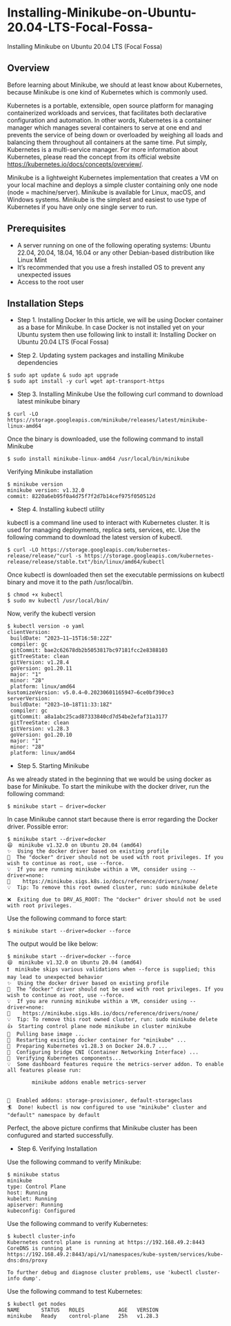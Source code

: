 # Installing-Minikube-on-Ubuntu-20.04-LTS-Focal-Fossa-
Installing Minikube on Ubuntu 20.04 LTS (Focal Fossa)

## Overview

Before learning about Minikube, we should at least know about Kubernetes, because Minikube is one kind of Kubernetes which is commonly used.

Kubernetes is a portable, extensible, open source platform for managing containerized workloads and services, that facilitates both declarative configuration and automation. In other words, Kubernetes is a container manager which manages several containers to serve at one end and prevents the service of being down or overloaded by weighing all loads and balancing them throughout all containers at the same time. Put simply, Kubernetes is a multi-service manager. For more information about Kubernetes, please read the concept from its official website https://kubernetes.io/docs/concepts/overview/.

Minikube is a lightweight Kubernetes implementation that creates a VM on your local machine and deploys a simple cluster containing only one node (node = machine/server). Minikube is available for Linux, macOS, and Windows systems. Minikube is the simplest and easiest to use type of Kubernetes if you have only one single server to run.
## Prerequisites
* A server running on one of the following operating systems: Ubuntu 22.04, 20.04, 18.04, 16.04 or any other Debian-based distribution like Linux Mint
* It’s recommended that you use a fresh installed OS to prevent any unexpected issues
* Access to the root user
## Installation Steps
* Step 1. Installing Docker
In this article, we will be using Docker container as a base for Minikube. In case Docker is not installed yet on your Ubuntu system then use following link to install it: Installing Docker on Ubuntu 20.04 LTS (Focal Fossa)

* Step 2. Updating system packages and installing Minikube dependencies

```
$ sudo apt update & sudo apt upgrade
$ sudo apt install -y curl wget apt-transport-https
```

* Step 3. Installing Minikube
Use the following curl command to download latest minikube binary

```
$ curl -LO https://storage.googleapis.com/minikube/releases/latest/minikube-linux-amd64
```
Once the binary is downloaded, use the following command to install Minikube
```
$ sudo install minikube-linux-amd64 /usr/local/bin/minikube
```

Verifying Minikube installation

```
$ minikube version
minikube version: v1.32.0
commit: 8220a6eb95f0a4d75f7f2d7b14cef975f050512d
```

* Step 4. Installing kubectl utility

kubectl is a command line used to interact with Kubernetes cluster. It is used for managing deployments, replica sets, services, etc. Use the following command to download the latest version of kubectl.

```
$ curl -LO https://storage.googleapis.com/kubernetes-release/release/"curl -s https://storage.googleapis.com/kubernetes-release/release/stable.txt"/bin/linux/amd64/kubectl
```

Once kubectl is downloaded then set the executable permissions on kubectl binary and move it to the path /usr/local/bin.

```
$ chmod +x kubectl
$ sudo mv kubectl /usr/local/bin/
```

Now, verify the kubectl version

```
$ kubectl version -o yaml
clientVersion:
 buildDate: "2023–11–15T16:58:22Z"
 compiler: gc
 gitCommit: bae2c62678db2b5053817bc97181fcc2e8388103
 gitTreeState: clean
 gitVersion: v1.28.4
 goVersion: go1.20.11
 major: "1"
 minor: "28"
 platform: linux/amd64
kustomizeVersion: v5.0.4–0.20230601165947–6ce0bf390ce3
serverVersion:
 buildDate: "2023–10–18T11:33:18Z"
 compiler: gc
 gitCommit: a8a1abc25cad87333840cd7d54be2efaf31a3177
 gitTreeState: clean
 gitVersion: v1.28.3
 goVersion: go1.20.10
 major: "1"
 minor: "28"
 platform: linux/amd64
```
* Step 5. Starting Minikube

As we already stated in the beginning that we would be using docker as base for Minikube. To start the minikube with the docker driver, run the following command:

```
$ minikube start — driver=docker
```

In case Minikube cannot start because there is error regarding the Docker driver. Possible error:

```
$ minikube start --driver=docker
😄  minikube v1.32.0 on Ubuntu 20.04 (amd64)
✨  Using the docker driver based on existing profile
🛑  The "docker" driver should not be used with root privileges. If you wish to continue as root, use --force.
💡  If you are running minikube within a VM, consider using --driver=none:
📘    https://minikube.sigs.k8s.io/docs/reference/drivers/none/
💡  Tip: To remove this root owned cluster, run: sudo minikube delete

❌  Exiting due to DRV_AS_ROOT: The "docker" driver should not be used with root privileges.
```

Use the following command to force start:

```
$ minikube start --driver=docker --force
```
The output would be like below:

```
$ minikube start --driver=docker --force
😄  minikube v1.32.0 on Ubuntu 20.04 (amd64)
❗  minikube skips various validations when --force is supplied; this may lead to unexpected behavior
✨  Using the docker driver based on existing profile
🛑  The "docker" driver should not be used with root privileges. If you wish to continue as root, use --force.
💡  If you are running minikube within a VM, consider using --driver=none:
📘    https://minikube.sigs.k8s.io/docs/reference/drivers/none/
💡  Tip: To remove this root owned cluster, run: sudo minikube delete
👍  Starting control plane node minikube in cluster minikube
🚜  Pulling base image ...
🔄  Restarting existing docker container for "minikube" ...
🐳  Preparing Kubernetes v1.28.3 on Docker 24.0.7 ...
🔗  Configuring bridge CNI (Container Networking Interface) ...
🔎  Verifying Kubernetes components...
💡  Some dashboard features require the metrics-server addon. To enable all features please run:

        minikube addons enable metrics-server


🌟  Enabled addons: storage-provisioner, default-storageclass
🏄  Done! kubectl is now configured to use "minikube" cluster and "default" namespace by default
```
Perfect, the above picture confirms that Minikube cluster has been confugured and started successfully.

* Step 6. Verifying Installation

Use the following command to verify Minikube:

```
$ minikube status
minikube
type: Control Plane
host: Running
kubelet: Running
apiserver: Running
kubeconfig: Configured
```

Use the following command to verify Kubernetes:

```
$ kubectl cluster-info
Kubernetes control plane is running at https://192.168.49.2:8443
CoreDNS is running at https://192.168.49.2:8443/api/v1/namespaces/kube-system/services/kube-dns:dns/proxy

To further debug and diagnose cluster problems, use 'kubectl cluster-info dump'.
```

Use the following command to test Kubernetes:

```
$ kubectl get nodes
NAME       STATUS   ROLES           AGE   VERSION
minikube   Ready    control-plane   25h   v1.28.3
```
